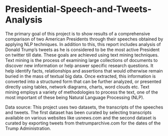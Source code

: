 # Presidential-Speech-and-Tweets-Analysis

The primary goal of this project is to show results of a comprehensive comparison of two American Presidents through their speeches obtained by applying NLP techniques. In addition to this, this report includes analysis of Donald Trump’s tweets as he is considered to be the most active President on twitter till date. These goals are achieved using text mining techniques.
Text mining is the process of examining large collections of documents to discover new information or help answer specific research questions.
It help identify facts, relationships and assertions that would otherwise remain buried in the mass of textual big data. Once extracted, this information is converted into a structured form that can be further analyzed, or presented directly using tables, network diagrams, charts, word clouds etc. Text mining employs a variety of methodologies to process the text, one of the most important of these being Natural Language Processing (NLP).

Data source: This project uses two datasets, the transcripts of the speeches and tweets. The first dataset has been curated by selecting transcripts available on various websites like usnews.com and the second dataset is curated by exporting tweets from ​thetrumparchive.com​ for the dates of the Trump Administration.
